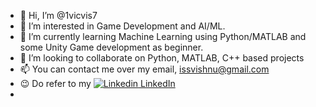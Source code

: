 - 👋 Hi, I’m @1vicvis7
- 👀 I’m interested in Game Development and AI/ML.
- 🌱 I’m currently learning Machine Learning using Python/MATLAB and some Unity Game development as beginner.
- 💞️ I’m looking to collaborate on Python, MATLAB, C++ based projects
- 📫 You can contact me over my email, issvishnu@gmail.com
- 😉 Do refer to my [![Linkedin](https://i.stack.imgur.com/gVE0j.png) LinkedIn](https://www.linkedin.com/in/indraganti-vishnudatta-04b0b61b1/)
- 
<!---
1vicvis7/1vicvis7 is a ✨ special ✨ repository because its `README.md` (this file) appears on your GitHub profile.
You can click the Preview link to take a look at your changes.
--->
